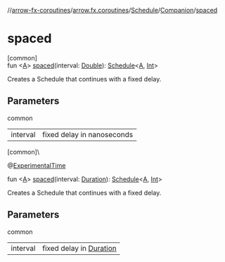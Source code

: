 //[arrow-fx-coroutines](../../../../index.md)/[arrow.fx.coroutines](../../index.md)/[Schedule](../index.md)/[Companion](index.md)/[spaced](spaced.md)

# spaced

[common]\
fun &lt;[A](spaced.md)&gt; [spaced](spaced.md)(interval: [Double](https://kotlinlang.org/api/latest/jvm/stdlib/kotlin/-double/index.html)): [Schedule](../index.md)&lt;[A](spaced.md), [Int](https://kotlinlang.org/api/latest/jvm/stdlib/kotlin/-int/index.html)&gt;

Creates a Schedule that continues with a fixed delay.

## Parameters

common

| | |
|---|---|
| interval | fixed delay in nanoseconds |

[common]\

@[ExperimentalTime](https://kotlinlang.org/api/latest/jvm/stdlib/kotlin.time/-experimental-time/index.html)

fun &lt;[A](spaced.md)&gt; [spaced](spaced.md)(interval: [Duration](https://kotlinlang.org/api/latest/jvm/stdlib/kotlin.time/-duration/index.html)): [Schedule](../index.md)&lt;[A](spaced.md), [Int](https://kotlinlang.org/api/latest/jvm/stdlib/kotlin/-int/index.html)&gt;

Creates a Schedule that continues with a fixed delay.

## Parameters

common

| | |
|---|---|
| interval | fixed delay in [Duration](https://kotlinlang.org/api/latest/jvm/stdlib/kotlin.time/-duration/index.html) |
